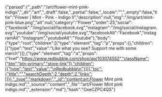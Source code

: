 {"parsed":{"_path":"/art/flower-mint-pink-indigo","_dir":"art","_draft":false,"_partial":false,"_locale":"","_empty":false,"title":"Flower | Mint - Pink - Indigo II","description":null,"img":"/img/art/mint-pink-blue.png","alt":null,"category":"Flower","order":25,"social":{"facebook":"/img/social/facebook.svg","instagram":"/img/social/instagram.svg","youtube":"/img/social/youtube.svg","facebookAlt":"Facebook","instagramAlt":"Instagram","youtubeAlt":"Youtube"},"body":{"type":"root","children":[{"type":"element","tag":"p","props":{},"children":[{"type":"text","value":"Like what you see? Support me with some merch"}]},{"type":"element","tag":"a","props":{"href":"https://www.redbubble.com/shop/ap/103074552","className":["btn","btn-primary","store-link"]},"children":[{"type":"text","value":"\nRedbubble\n"}]}],"toc":{"title":"","searchDepth":2,"depth":2,"links":[]}},"_type":"markdown","_id":"content:art:Flower Mint  pink indigo.md","_source":"content","_file":"art/Flower Mint  pink indigo.md","_extension":"md"},"hash":"OxeCZPC4QS"}